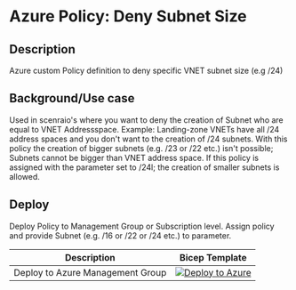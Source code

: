 # Azure Policy: Deny Subnet Size

## Description

Azure custom Policy definition to deny specific VNET subnet size (e.g /24)

## Background/Use case

Used in scenraio's where you want to deny the creation of Subnet who are equal to VNET Addressspace.
Example: Landing-zone VNETs have all /24 address spaces and you don't want to the creation of /24 subnets.
With this policy the creation of bigger subnets (e.g. /23 or /22 etc.) isn't possible; Subnets cannot be bigger than VNET address space.
If this policy is assigned with the parameter set to /24l; the creation of smaller subnets is allowed.
  
## Deploy

Deploy Policy to Management Group or Subscription level.
Assign policy and provide Subnet (e.g. /16 or /22 or /24 etc.) to parameter.

| Description | Bicep Template |
|---|---|
| Deploy to Azure Management Group| [![Deploy to Azure](https://aka.ms/deploytoazurebutton)](https://portal.azure.com/#create/Microsoft.Template/uri/https%3A%2F%2raw.githubusercontent.com/PieterbasNagengast/AzurePolicy-DenySubnetSize/main/SubnetPolicy.json)|
